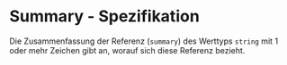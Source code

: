# Summary - Spezifikation

Die Zusammenfassung der Referenz (`summary`) des Werttyps `string` mit 1 oder mehr Zeichen gibt an, worauf sich diese Referenz bezieht.
